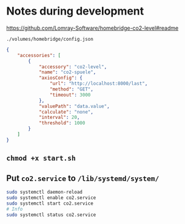 # Notes during development

https://github.com/Lomray-Software/homebridge-co2-level#readme


`./volumes/homebridge/config.json`

```json
{
    "accessories": [
        {
            "accessory": "co2-level",
            "name": "co2-spuele",
            "axiosConfig": {
                "url": "http://localhost:8000/last",
                "method": "GET",
                "timeout": 3000
            },
            "valuePath": "data.value",
            "calculate": "none",
            "interval": 20,
            "threshold": 1000
        }
    ]
}
```
## `chmod +x start.sh`
## Put `co2.service` to `/lib/systemd/system/`

```bash
sudo systemctl daemon-reload 
sudo systemctl enable co2.service 
sudo systemctl start co2.service 
# Info
sudo systemctl status co2.service 
```